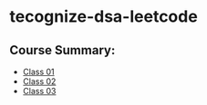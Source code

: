 # tecognize-dsa-leetcode

## Course Summary:
- [Class 01](./class-01/readme.md)
- [Class 02](./class-02/readme.md)
- [Class 03](./class-03/readme.md)
